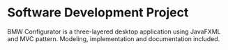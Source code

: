# Software Development Project

BMW Configurator is a three-layered desktop application using JavaFXML and MVC pattern. Modeling, implementation and documentation included.

